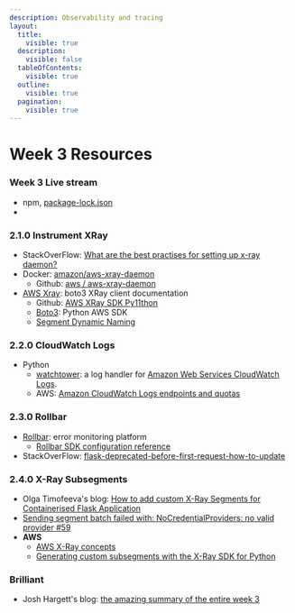 ```yaml
---
description: Observability and tracing
layout:
  title:
    visible: true
  description:
    visible: false
  tableOfContents:
    visible: true
  outline:
    visible: true
  pagination:
    visible: true
---
```


# Week 3 Resources

### **Week 3 Live stream**

* npm, [package-lock.json](https://docs.npmjs.com/cli/v10/configuring-npm/package-lock-json)
*

### 2.1.0 Instrument XRay

* StackOverFlow: [What are the best practises for setting up x-ray daemon?](https://stackoverflow.com/questions/54236375/what-are-the-best-practises-for-setting-up-x-ray-daemon)
* Docker: [amazon/aws-xray-daemon](https://hub.docker.com/r/amazon/aws-xray-daemon)
  * Github: [aws / aws-xray-daemon](https://github.com/aws/aws-xray-daemon)
* [AWS Xray](https://boto3.amazonaws.com/v1/documentation/api/latest/reference/services/xray.html): boto3 XRay client documentation
  * Github: [AWS XRay SDK Py11thon](https://github.com/aws/aws-xray-sdk-python)
  * [Boto3](https://github.com/boto/boto3): Python AWS SDK
  * [Segment Dynamic Naming](https://docs.aws.amazon.com/xray-sdk-for-python/latest/reference/configurations.html#segment-dynamic-naming)

### 2.2.0 CloudWatch Logs

* Python
  * [watchtower](../week-1-dockerise-app/): a log handler for [Amazon Web Services CloudWatch Logs](https://aws.amazon.com/blogs/aws/cloudwatch-log-service/).
  * AWS: [Amazon CloudWatch Logs endpoints and quotas](https://docs.aws.amazon.com/general/latest/gr/cwl\_region.html)

### 2.3.0 Rollbar

* [Rollbar](https://rollbar.com/): error monitoring platform
  * [Rollbar SDK configuration reference](https://docs.rollbar.com/docs/python-configuration-reference)
* StackOverFlow: [flask-deprecated-before-first-request-how-to-update](https://stackoverflow.com/questions/73570041/flask-deprecated-before-first-request-how-to-update/74629704#74629704)

### 2.4.0 X-Ray Subsegments

* Olga Timofeeva's blog: [How to add custom X-Ray Segments for Containerised Flask Application](https://olley.hashnode.dev/aws-free-cloud-bootcamp-instrumenting-aws-x-ray-subsegments)
* [Sending segment batch failed with: NoCredentialProviders: no valid provider #59](https://github.com/aws/aws-xray-daemon/issues/59)
* **AWS**&#x20;
  * [AWS X-Ray concepts](https://docs.aws.amazon.com/xray/latest/devguide/xray-concepts.html#xray-concepts-segments)
  * [Generating custom subsegments with the X-Ray SDK for Python](https://docs.aws.amazon.com/xray/latest/devguide/xray-sdk-python-subsegments.html)

### Brilliant

* Josh Hargett's blog: [the amazing summary of the entire week 3](https://awstip.com/week-3-aws-cloud-bootcamp-a9efd2b51f59)
